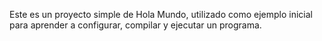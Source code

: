 Este es un proyecto simple de Hola Mundo, utilizado como ejemplo inicial para aprender a configurar, compilar y ejecutar un programa.
